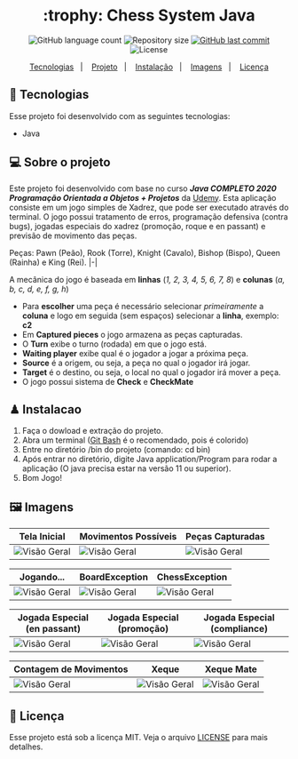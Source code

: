 <h1 align="center">
  :trophy: Chess System Java
</h1>

<p align="center">
  <img alt="GitHub language count" src="https://img.shields.io/github/languages/count/GuilhermeManzano/chess-system-java">

  <img alt="Repository size" src="https://img.shields.io/github/repo-size/GenilsonCruzz/chess-system-java.">

  <a href="https://github.com/GenilsonCruzz/chess-system-java./main">
    <img alt="GitHub last commit" src="https://img.shields.io/github/last-commit/GenilsonCruzz/chess-system-java.">
  </a>

 <img alt="License" src="https://img.shields.io/github/license/GenilsonCruzz/chess-system-java.">
</p>
 

<p align="center">
  <a href="#-tecnologias">Tecnologias</a>&nbsp;&nbsp;&nbsp;|&nbsp;&nbsp;&nbsp;
  <a href="#-projeto">Projeto</a>&nbsp;&nbsp;&nbsp;|&nbsp;&nbsp;&nbsp;
  <a href="#%EF%B8%8F-instalacao">Instalação</a>&nbsp;&nbsp;&nbsp;|&nbsp;&nbsp;&nbsp;
  <a href="#%EF%B8%8F-imagens">Imagens</a>&nbsp;&nbsp;&nbsp;|&nbsp;&nbsp;&nbsp;
  <a href="#-licença">Licença</a>
</p>

## 🤖 Tecnologias 

Esse projeto foi desenvolvido com as seguintes tecnologias:

- Java

## 💻 Sobre o projeto
  Este projeto foi desenvolvido com base no curso  *__Java COMPLETO 2020 Programação Orientada a Objetos + Projetos__* da [Udemy](https://www.udemy.com/course/java-curso-completo/). Esta aplicação consiste em um jogo simples de Xadrez, que pode ser executado através do terminal. O jogo possui tratamento de erros, programação defensiva (contra bugs), jogadas especiais do xadrez (promoção, roque e en passant) e previsão de movimento das peças.
  
Peças: Pawn (Peão), Rook (Torre), Knight (Cavalo), Bishop (Bispo), Queen (Rainha) e King (Rei).
|-|

 A mecânica do jogo é baseada em **linhas** (_1, 2, 3, 4, 5, 6, 7, 8_) e **colunas** (_a, b, c, d, e, f, g, h_)
- Para **escolher** uma peça é necessário selecionar _primeiramente_ a **coluna** e logo em seguida (sem espaços) selecionar a **linha**, exemplo: **c2**
- Em **Captured pieces** o jogo armazena as peças capturadas.
- O **Turn** exibe o turno (rodada) em que o jogo está.
- **Waiting player** exibe qual é o jogador a jogar a próxima peça.
- **Source** é a origem, ou seja, a peça no qual o jogador irá jogar.
- **Target** é o destino, ou seja, o local no qual o jogador irá mover a peça.
- O jogo possui sistema de **Check** e **CheckMate**
  
## ♟ Instalacao

1. Faça o dowload e extração do projeto. 
2. Abra um terminal ([Git Bash](https://git-scm.com/book/pt-pt/v2/Appendix-A%3A-Git-em-Outros-Ambientes-Git-in-Bash) é o recomendado, pois é colorido)
3. Entre no diretório /bin do projeto (comando: cd bin)
4. Após entrar no diretório, digite Java application/Program para rodar a aplicação (O java precisa estar na versão 11 ou superior).
5. Bom Jogo!

## 🖼️ Imagens

| Tela Inicial  | Movimentos Possíveis | Peças Capturadas | 
|---|---|---|
| ![Visão Geral](https://user-images.githubusercontent.com/106387209/181012735-9bcb5390-b02a-4a6a-a99b-262e41200708.png)  | ![Visão Geral](https://user-images.githubusercontent.com/106387209/181012735-9bcb5390-b02a-4a6a-a99b-262e41200708.png)  | ![Visão Geral](https://user-images.githubusercontent.com/106387209/181012735-9bcb5390-b02a-4a6a-a99b-262e41200708.png)  | 

| Jogando...   | BoardException | ChessException | 
|---|---|---|
| ![Visão Geral](https://user-images.githubusercontent.com/106387209/181012735-9bcb5390-b02a-4a6a-a99b-262e41200708.png)  | ![Visão Geral](https://user-images.githubusercontent.com/106387209/181012735-9bcb5390-b02a-4a6a-a99b-262e41200708.png)  | ![Visão Geral](https://user-images.githubusercontent.com/106387209/181012735-9bcb5390-b02a-4a6a-a99b-262e41200708.png)  | 

| Jogada Especial (en passant)  | Jogada Especial (promoção) | Jogada Especial (compliance) | 
|---|---|---|
| ![Visão Geral](https://user-images.githubusercontent.com/106387209/181012735-9bcb5390-b02a-4a6a-a99b-262e41200708.png)  | ![Visão Geral](https://user-images.githubusercontent.com/106387209/181012735-9bcb5390-b02a-4a6a-a99b-262e41200708.png)  | ![Visão Geral](https://user-images.githubusercontent.com/106387209/181012735-9bcb5390-b02a-4a6a-a99b-262e41200708.png)  | 

| Contagem de Movimentos  | Xeque | Xeque Mate | 
|---|---|---|
| ![Visão Geral](https://user-images.githubusercontent.com/106387209/181012735-9bcb5390-b02a-4a6a-a99b-262e41200708.png)  | ![Visão Geral](https://user-images.githubusercontent.com/106387209/181012735-9bcb5390-b02a-4a6a-a99b-262e41200708.png)  | ![Visão Geral](https://user-images.githubusercontent.com/106387209/181012735-9bcb5390-b02a-4a6a-a99b-262e41200708.png)  | 

## 📝 Licença

Esse projeto está sob a licença MIT. Veja o arquivo [LICENSE](LICENSE.md) para mais detalhes.
